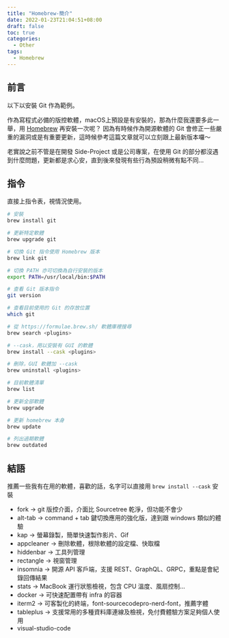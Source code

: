 ```yaml
---
title: "Homebrew-簡介"
date: 2022-01-23T21:04:51+08:00
draft: false
toc: true
categories: 
  - Other
tags: 
  - Homebrew
---
```


## 前言
以下以安裝 Git 作為範例。

作為寫程式必備的版控軟體，macOS上預設是有安裝的，那為什麼我還要多此一舉，用 [Homebrew](https://brew.sh/) 再安裝一次呢？
因為有時候作為開源軟體的 Git 會修正一些嚴重的漏洞或是有重要更新，這時候參考這篇文章就可以立刻跟上最新版本囉～

老實說之前不管是在開發 Side-Project 或是公司專案，在使用 Git 的部分都沒遇到什麼問題，更新都是求心安，直到後來發現有些行為預設稍微有點不同...

## 指令
直接上指令表，視情況使用。

```BASH
# 安裝
brew install git

# 更新特定軟體
brew upgrade git

# 切換 Git 指令使用 Homebrew 版本
brew link git

# 切換 PATH 亦可切換為自行安裝的版本
export PATH=/usr/local/bin:$PATH

# 查看 Git 版本指令
git version

# 查看目前使用的 Git 的存放位置
which git

# 從 https://formulae.brew.sh/ 軟體庫裡搜尋
brew search <plugins>

# --cask，用以安裝有 GUI 的軟體
brew install --cask <plugins>

# 刪除，GUI 軟體加 --cask
brew uninstall <plugins>

# 目前軟體清單
brew list

# 更新全部軟體
brew upgrade

# 更新 homebrew 本身
brew update

# 列出過期軟體
brew outdated
```

## 結語
推薦一些我有在用的軟體，喜歡的話，名字可以直接用 `brew install --cask` 安裝
- fork -> git 版控介面，介面比 Sourcetree 乾淨，但功能不會少
- alt-tab -> command + tab 鍵切換應用的強化版，達到跟 windows 類似的體驗
- kap -> 螢幕錄製，簡單快速製作影片、Gif
- appcleaner -> 刪除軟體，根除軟體的設定檔、快取檔
- hiddenbar -> 工具列管理
- rectangle -> 視窗管理
- insomnia -> 開源 API 客戶端，支援 REST、GraphQL、GRPC，重點是會紀錄回傳結果
- stats -> MacBook 運行狀態檢視，包含 CPU 溫度、風扇控制... 
- docker -> 可快速配置帶有 infra 的容器
- iterm2 -> 可客製化的終端，font-sourcecodepro-nerd-font，推薦字體
- tableplus -> 支援常用的多種資料庫連線及檢視，免付費體驗方案足夠個人使用
- visual-studio-code

